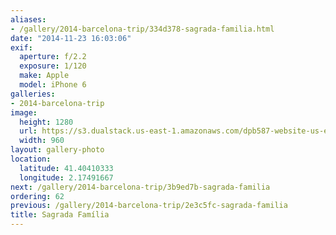 ```yaml
---
aliases:
- /gallery/2014-barcelona-trip/334d378-sagrada-familia.html
date: "2014-11-23 16:03:06"
exif:
  aperture: f/2.2
  exposure: 1/120
  make: Apple
  model: iPhone 6
galleries:
- 2014-barcelona-trip
image:
  height: 1280
  url: https://s3.dualstack.us-east-1.amazonaws.com/dpb587-website-us-east-1/asset/gallery/2014-barcelona-trip/334d378-sagrada-familia~1280.jpg
  width: 960
layout: gallery-photo
location:
  latitude: 41.40410333
  longitude: 2.17491667
next: /gallery/2014-barcelona-trip/3b9ed7b-sagrada-familia
ordering: 62
previous: /gallery/2014-barcelona-trip/2e3c5fc-sagrada-familia
title: Sagrada Família
---
```

